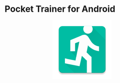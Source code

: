 # Pocket Trainer for Android


<p align="center">
  <img src="https://raw.githubusercontent.com/kolendo/pocket_trainer/master/app/src/main/res/mipmap-xxxhdpi/ic_launcher.png" alt="Sublime's custom image"/>
</p>
